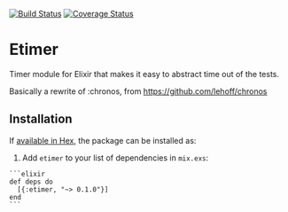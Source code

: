 [![Build Status](https://travis-ci.org/xadhoom/etimer.svg)](https://travis-ci.org/xadhoom/etimer) [![Coverage Status](https://coveralls.io/repos/github/xadhoom/etimer/badge.svg?branch=master)](https://coveralls.io/github/xadhoom/etimer?branch=master)
# Etimer

Timer module for Elixir that makes it easy to abstract time out of the tests.

Basically a rewrite of :chronos, from https://github.com/lehoff/chronos

## Installation

If [available in Hex](https://hex.pm/docs/publish), the package can be installed as:

  1. Add `etimer` to your list of dependencies in `mix.exs`:

    ```elixir
    def deps do
      [{:etimer, "~> 0.1.0"}]
    end
    ```

